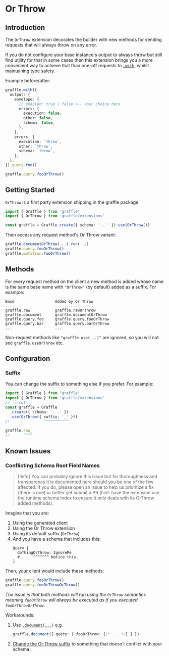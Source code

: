 # Or Throw

<!--@include: @/guides/_example_links/extension_or-throw.md-->

## Introduction

The `OrThrow` extension decorates the builder with new methods for sending requests that will always throw on any error.

If you do not configure your base instance's output to always throw but still find utility for that in some cases then this extension brings you a more convenient way to achieve that than one-off requests to [`.with`](../methods/with.md), whilst maintaining type safety.

Example before/after:

```ts
graffle.with({
  output: {
    envelope: {
      // enabled: true | false <-- Your choice here
      errors: {
        execution: false,
        other: false,
        schema: false,
      },
    },
    errors: {
      execution: `throw`,
      other: `throw`,
      schema: `throw`,
    },
  },
}).query.foo()
```

```ts
graffle.query.fooOrThrow()
```

## Getting Started

`OrThrow` is a first party extension shipping in the graffle package.

```ts twoslash
import { Graffle } from 'graffle'
import { OrThrow } from 'graffle/extensions'

const graffle = Graffle.create({ schema: '...' }).use(OrThrow())
```

Then access any request method's Or Throw variant:

```ts
graffle.documentOrThrow(...).run(...)
graffle.query.fooOrThrow()
graffle.mutation.fooOrThrow()
```

## Methods

For every request method on the client a new method is added whose name is the same base name with `"OrThrow"` (by default) added as a suffix. For example:

```
Base                  Added by Or Throw
----                  -----------------
graffle.raw           graffle.rawOrThrow
graffle.document      graffle.documentOrThrow
graffle.query.foo     graffle.query.fooOrThrow
graffle.query.bar     graffle.query.barOrThrow
...                   ...
```

Non-request methods like `"graffle.use(...)"` are ignored, so you will not see `graffle.useOrThrow` etc.

## Configuration

### Suffix

You can change the suffix to something else if you prefer. For example:

```ts twoslash
import { Graffle } from 'graffle'
import { OrThrow } from 'graffle/extensions'
// ---cut---
const graffle = Graffle
  .create({ schema: '...' })
  .use(OrThrow({ suffix: '_' }))
//               ^^^^^^^^^^^

graffle.raw_
//      ^^^^
```

## Known Issues

### Conflicting Schema Root Field Names

> [!info] You can probably ignore this issue but for thoroughness and transparency it is documented here should you be one of the few affected. If you do, please open an issue to help us prioritize a fix (there is one) or better yet submit a PR (hint: have the extension use the runtime schema index to ensure it only deals with its OrThrow added methods).

Imagine that you are:

1. Using the generated client
2. Using the Or Throw extension
3. Using its default suffix (`OrThrow`)
4. And you have a schema that includes this:
   ```gql
   Query {
     doThingOrThrow: IgnoreMe
     #      ^^^^^^^ Notice this.
   }
   ```

Then, your client would include these methods:

```ts
graffle.query.fooOrThrow()
graffle.query.fooOrThrowOrThrow()
```

_The issue is that both methods will run using the `OrThrow` semantics meaning `fooOrThrow` will always be executed as if you executed `fooOrThrowOrThrow`._

Workarounds:

1. Use [`.document(...)`](../20_methods/document.md) e.g.
   ```ts
   graffle.document({ query: { fooOrThrow: {/* ... */} } })
   ```
2. [Change the Or Throw suffix](#suffix) to something that doesn't conflict with your schema.
